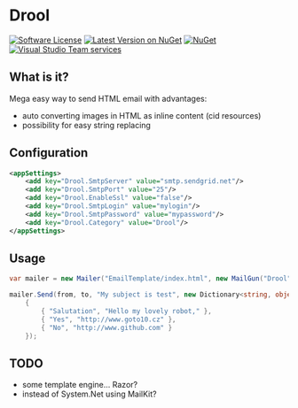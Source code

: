 # Drool

[![Software License](https://img.shields.io/badge/license-MIT-brightgreen.svg?style=flat-square)](LICENSE.md)
[![Latest Version on NuGet](https://img.shields.io/nuget/v/Drool.svg?style=flat-square)](https://www.nuget.org/packages/Drool/)
[![NuGet](https://img.shields.io/nuget/dt/Drool.svg?style=flat-square)](https://www.nuget.org/packages/Drool/)
[![Visual Studio Team services](https://img.shields.io/vso/build/frohikey/c3964e53-4bf3-417a-a96e-661031ef862f/38.svg?style=flat-square)](https://github.com/goto10hq/Drool)

## What is it?

Mega easy way to send HTML email with advantages:
- auto converting images in HTML as inline content (cid resources)
- possibility for easy string replacing

## Configuration

```xml
<appSettings>
    <add key="Drool.SmtpServer" value="smtp.sendgrid.net"/>
    <add key="Drool.SmtpPort" value="25"/>
    <add key="Drool.EnableSsl" value="false"/>
    <add key="Drool.SmtpLogin" value="mylogin"/>
    <add key="Drool.SmtpPassword" value="mypassword"/>
    <add key="Drool.Category" value="Drool"/>
</appSettings>
```

## Usage

```csharp
var mailer = new Mailer("EmailTemplate/index.html", new MailGun("Drool", true, new { level = 42 }));

mailer.Send(from, to, "My subject is test", new Dictionary<string, object>
    {
        { "Salutation", "Hello my lovely robot," },
        { "Yes", "http://www.goto10.cz" },
        { "No", "http://www.github.com" }
    });
```

## TODO

- some template engine... Razor?
- instead of System.Net using MailKit?